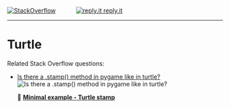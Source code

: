 [![StackOverflow](https://stackexchange.com/users/flair/7322082.png)](https://stackoverflow.com/users/5577765/rabbid76?tab=profile) &nbsp;&nbsp;&nbsp;&nbsp;&nbsp;&nbsp;&nbsp;&nbsp;&nbsp;&nbsp; [![reply.it](../../resource/logo/Repl_it_logo_80.png) reply.it](https://repl.it/repls/folder/PyGame%20Examples)

---

# Turtle

Related Stack Overflow questions:

- [Is there a .stamp() method in pygame like in turtle?](https://stackoverflow.com/questions/66485793/is-there-a-stamp-method-in-pygame-like-in-turtle/66504640#66504640)  
  ![Is there a .stamp() method in pygame like in turtle?](https://i.stack.imgur.com/5lSCG.gif)

  :scroll: **[Minimal example - Turtle stamp](../../examples/minimal_examples/pygame_minimal_turtle_stamp.py)**
